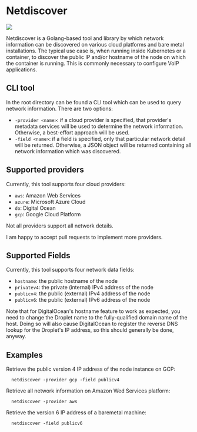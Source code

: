 # Netdiscover
[![](https://godoc.org/github.com/CyCoreSystems/netdiscover/discover?status.svg)](http://godoc.org/github.com/CyCoreSystems/netdiscover/discover)

Netdiscover is a Golang-based tool and library by which network information can
be discovered on various cloud platforms and bare metal installations.  The
typical use case is, when running inside Kubernetes or a container, to discover
the public IP and/or hostname of the node on which the container is running.
This is commonly necessary to configure VoIP applications.

## CLI tool

In the root directory can be found a CLI tool which can be used to query network
information.  There are two options:

  * `-provider <name>`:  if a cloud provider is specified, that provider's
    metadata services will be used to determine the network information.
    Otherwise, a best-effort approach will be used.
  * `-field <name>`: if a field is specified, only that particular network
    detail will be returned.  Otherwise, a JSON object will be returned
    containing all network information which was discovered.

## Supported providers

Currently, this tool supports four cloud providers:

  * `aws`: Amazon Web Services
  * `azure`: Microsoft Azure Cloud
  * `do`: Digital Ocean
  * `gcp`: Google Cloud Platform

Not all providers support all network details.

I am happy to accept pull requests to implement more providers.

## Supported Fields

Currently, this tool supports four network data fields:

  * `hostname`: the public hostname of the node
  * `privatev4`: the private (internal) IPv4 address of the node
  * `publicv4`: the public (external) IPv4 address of the node
  * `publicv6`: the public (external) IPv6 address of the node

Note that for DigitalOcean\'s hostname feature to work as expected, you need to
change the Droplet name to the fully-qualified domain name of the host.  Doing
so will also cause DigitalOcean to register the reverse DNS lookup for the
Droplet\'s IP address, so this should generally be done, anyway.


## Examples

Retrieve the public version 4 IP address of the node instance on GCP:

```
  netdiscover -provider gcp -field publicv4
```

Retrieve all network information on Amazon Wed Services platform:

```
  netdiscover -provider aws
```

Retrieve the version 6 IP address of a baremetal machine:

```
  netdiscover -field publicv6
```

